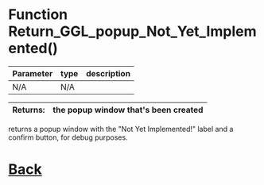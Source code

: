 # Function Return_GGL_popup_Not_Yet_Implemented()

 Parameter    |  type   |              description                   |
|--           |       --|--                                          |
|   N/A      | N/A |

| Returns:  | the popup window that's been created |
|--         |                             --|

returns a popup window with the "Not Yet Implemented!" label and a confirm button, for debug purposes.

# [Back](https://github.com/Ced30/GML-GUI-Library-GGL-Documentation/blob/main/API/Factory%20Functions.md)
